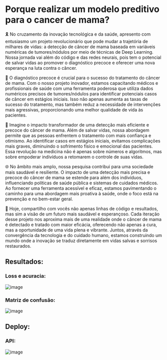 # Porque realizar um modelo preditivo para o cancer de mama?

🎗️ No cruzamento da inovação tecnológica e da saúde, apresento com entusiasmo um projeto revolucionário que pode mudar a trajetória de milhares de vidas: a detecção de câncer de mama baseada em variáveis numéricas de tumores/nódulos por meio de técnicas de Deep Learning. Nossa jornada vai além do código e das redes neurais, pois tem o potencial de salvar vidas ao promover o diagnóstico precoce e oferecer uma nova esperança na luta contra o câncer.

🔬 O diagnóstico precoce é crucial para o sucesso do tratamento do câncer de mama. Com o nosso projeto inovador, estamos capacitando médicos e profissionais de saúde com uma ferramenta poderosa que utiliza dados numéricos precisos de tumores/nódulos para identificar potenciais casos de câncer em estágios iniciais. Isso não apenas aumenta as taxas de sucesso do tratamento, mas também reduz a necessidade de intervenções mais agressivas, proporcionando uma melhor qualidade de vida às pacientes.

🌟 Imagine o impacto transformador de uma detecção mais eficiente e precoce do câncer de mama. Além de salvar vidas, nossa abordagem permite que as pessoas enfrentem o tratamento com mais confiança e otimismo. Ao identificar casos em estágios iniciais, evitamos complicações mais graves, diminuindo o sofrimento físico e emocional das pacientes. Essa revolução na medicina não é apenas sobre números e algoritmos, mas sobre empoderar indivíduos a retomarem o controle de suas vidas.

🌐 No âmbito mais amplo, nossa pesquisa contribui para uma sociedade mais saudável e resiliente. O impacto de uma detecção mais precisa e precoce do câncer de mama se estende para além dos indivíduos, influenciando políticas de saúde pública e sistemas de cuidados médicos. Ao fornecer uma ferramenta acessível e eficaz, estamos pavimentando o caminho para uma abordagem mais proativa à saúde, onde o foco está na prevenção e no bem-estar geral.

🚀 Hoje, compartilho com vocês não apenas linhas de código e resultados, mas sim a visão de um futuro mais saudável e esperançoso. Cada iteração desse projeto nos aproxima mais de uma realidade onde o câncer de mama é detectado e tratado com maior eficácia, oferecendo não apenas a cura, mas a oportunidade de uma vida plena e vibrante. Juntos, através da convergência da tecnologia e do cuidado humano, estamos construindo um mundo onde a inovação se traduz diretamente em vidas salvas e sorrisos restaurados.

## Resultados:
### Loss e acuracia:
![image](https://github.com/omarcos0708/Breast_cancer_detection/assets/101226989/ac38879e-3b02-4143-b46c-717f323cdb3e)

### Matriz de confusão:
![image](https://github.com/omarcos0708/Breast_cancer_detection/assets/101226989/a861f8b2-72ed-4168-9ad1-c31c8d73ff45)

## Deploy:
### API:
![image](https://github.com/omarcos0708/Breast_cancer_detection/assets/101226989/745ddd5f-5fc1-4ae6-8292-21c545dd5b82)


